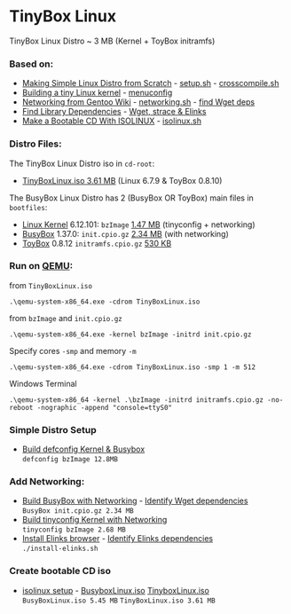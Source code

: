 # TinyBox Linux

TinyBox Linux Distro ~ 3 MB (Kernel + ToyBox initramfs)

### Based on:

* [Making Simple Linux Distro from Scratch](https://www.youtube.com/watch?v=QlzoegSuIzg) - [setup.sh](https://github.com/EN10/TinyBoxLinux/blob/main/setup.sh) - [crosscompile.sh](https://github.com/EN10/TinyBoxLinux/blob/main/CROSS_COMPILE.sh)
* [Building a tiny Linux kernel](https://weeraman.com/building-a-tiny-linux-kernel) - [menuconfig](https://github.com/EN10/TinyBoxLinux/blob/main/tinymenuconfig.md) 
* [Networking from Gentoo Wiki](https://wiki.gentoo.org/wiki/Custom_Initramfs#Networking) - [networking.sh](https://github.com/EN10/TinyBoxLinux/blob/main/networking.sh) - [find Wget deps](https://github.com/EN10/TinyBoxLinux/blob/main/lib/wget/wget-libs.sh)    
* [Find Library Dependencies](https://unix.stackexchange.com/questions/120015/how-to-find-out-the-dynamic-libraries-executables-loads-when-run) - [Wget, strace & Elinks](https://github.com/EN10/TinyBoxLinux/tree/main/lib)  
* [Make a Bootable CD With ISOLINUX](https://wiki.syslinux.org/wiki/index.php?title=ISOLINUX) - [isolinux.sh](https://github.com/EN10/TinyBoxLinux/blob/main/cd-root/isolinux.sh)

### Distro Files:

The TinyBox Linux Distro iso in `cd-root`:  
* [TinyBoxLinux.iso 3.61 MB](https://github.com/EN10/TinyBoxLinux/blob/main/cd-root/TinyBoxLinux.iso)  (Linux 6.7.9 & ToyBox 0.8.10)

The BusyBox Linux Distro has 2 (BusyBox OR ToyBox) main files in `bootfiles`:

* [Linux Kernel](https://www.kernel.org) 6.12.101: `bzImage` [1.47 MB](https://github.com/EN10/TinyBoxLinux/blob/main/bootfiles/bzImage) (tinyconfig + networking)
* [BusyBox](https://busybox.net) 1.37.0: `init.cpio.gz` [2.34 MB](https://github.com/EN10/TinyBoxLinux/blob/main/bootfiles/init.cpio.gz) (with networking)
* [ToyBox](https://landley.net/toybox) 0.8.12 `initramfs.cpio.gz` [530 KB](https://github.com/EN10/TinyBoxLinux/blob/main/bootfiles/initramfs.cpio.gz)


### Run on [QEMU](https://www.qemu.org):
from `TinyBoxLinux.iso`
```
.\qemu-system-x86_64.exe -cdrom TinyBoxLinux.iso
```
from `bzImage` and `init.cpio.gz`
```
.\qemu-system-x86_64.exe -kernel bzImage -initrd init.cpio.gz
```
Specify cores `-smp` and memory `-m`
```
.\qemu-system-x86_64.exe -cdrom TinyBoxLinux.iso -smp 1 -m 512
```
Windows Terminal
```
.\qemu-system-x86_64 -kernel .\bzImage -initrd initramfs.cpio.gz -no-reboot -nographic -append "console=ttyS0"
```
### Simple Distro Setup
* [Build defconfig Kernel & Busybox](https://github.com/EN10/TinyBoxLinux/blob/main/setup.sh)    
`defconfig bzImage 12.8MB`
### Add Networking:
* [Build BusyBox with Networking](https://github.com/EN10/TinyBoxLinux/blob/main/networking.sh) - [Identify Wget dependencies](https://github.com/EN10/TinyBoxLinux/blob/main/lib/wget/wget-libs.sh)    
`BusyBox init.cpio.gz 2.34 MB`
* [Build tinyconfig Kernel with Networking](https://github.com/EN10/TinyBoxLinux/blob/main/tinymenuconfig.md)    
`tinyconfig bzImage 2.68 MB`
* [Install Elinks browser](https://github.com/EN10/TinyBoxLinux/blob/main/bootfiles/install-elinks.sh) - [Identify Elinks dependencies](https://github.com/EN10/TinyBoxLinux/blob/main/lib/elinks/elinks.sh)  
`./install-elinks.sh`
### Create bootable CD iso
* [isolinux setup](https://github.com/EN10/TinyBoxLinux/blob/main/cd-root/isolinux.sh) - [BusyboxLinux.iso](https://github.com/EN10/TinyBoxLinux/blob/main/cd-root/BusyBoxLinux.iso) [TinyboxLinux.iso](https://github.com/EN10/TinyBoxLinux/blob/main/cd-root/TinyBoxLinux.iso)    
`BusyBoxLinux.iso 5.45 MB`    `TinyBoxLinux.iso 3.61 MB`
